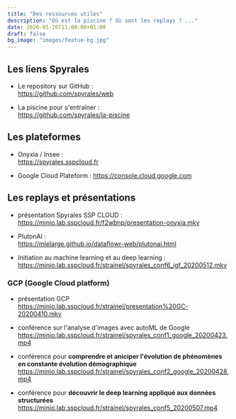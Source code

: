 ```yaml
---
title: "Des ressources utiles"
description: "Où est la piscine ? Où sont les replays ? ..."
date: 2020-05-16T11:00:00+01:00
draft: false
bg_image: "images/featue-bg.jpg"
---
```


## Les liens Spyrales
- Le repository sur GitHub :  
https://github.com/spyrales/web

- La piscine pour s'entraîner :  
https://github.com/spyrales/la-piscine


## Les plateformes
- Onyxia / Insee :  
https://spyrales.sspcloud.fr

- Google Cloud Plateform :
https://console.cloud.google.com

## Les replays et présentations
- présentation Spyrales SSP CLOUD :  
https://minio.lab.sspcloud.fr/f2wbnp/presentation-onyxia.mkv

- PlutonAI :  
https://mlelarge.github.io/dataflowr-web/plutonai.html

- Initiation au machine learning et au deep learning :
https://minio.lab.sspcloud.fr/strainel/spyrales_conf6_igf_20200512.mkv


### GCP (Google Cloud platform)
- présentation GCP  
https://minio.lab.sspcloud.fr/strainel/presentation%20GC-20200410.mkv

- conférence sur l'analyse d'images avec autoML de Google  
https://minio.lab.sspcloud.fr/strainel/spyrales_conf1_google_20200423.mp4

- conférence pour **comprendre et aniciper l'évolution de phénomènes en constante évolution démographique**  
https://minio.lab.sspcloud.fr/strainel/spyrales_conf2_google_20200428.mp4

- conférence pour **découvrir le deep learning appliqué aux données structurées**
https://minio.lab.sspcloud.fr/strainel/spyrales_conf5_20200507.mp4

